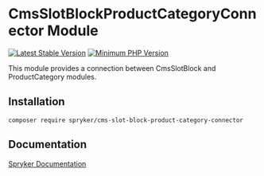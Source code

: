 # CmsSlotBlockProductCategoryConnector Module
[![Latest Stable Version](https://poser.pugx.org/spryker/cms-slot-block-product-category-connector/v/stable.svg)](https://packagist.org/packages/spryker/cms-slot-block-product-category-connector)
[![Minimum PHP Version](https://img.shields.io/badge/php-%3E%3D%207.3-8892BF.svg)](https://php.net/)

This module provides a connection between CmsSlotBlock and ProductCategory modules.

## Installation

```
composer require spryker/cms-slot-block-product-category-connector
```

## Documentation

[Spryker Documentation](https://documentation.spryker.com/module_guide/overview.htm)
